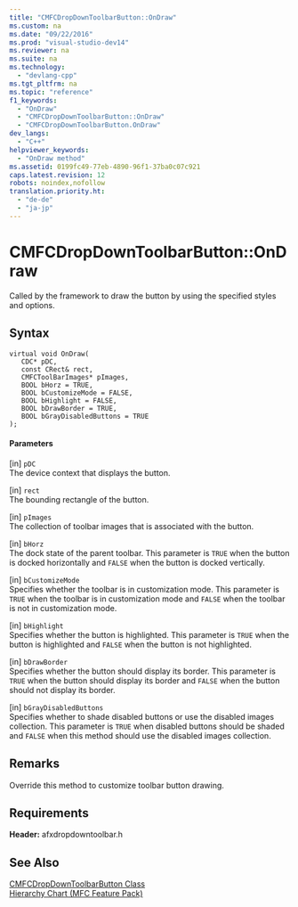 ```yaml
---
title: "CMFCDropDownToolbarButton::OnDraw"
ms.custom: na
ms.date: "09/22/2016"
ms.prod: "visual-studio-dev14"
ms.reviewer: na
ms.suite: na
ms.technology: 
  - "devlang-cpp"
ms.tgt_pltfrm: na
ms.topic: "reference"
f1_keywords: 
  - "OnDraw"
  - "CMFCDropDownToolbarButton::OnDraw"
  - "CMFCDropDownToolbarButton.OnDraw"
dev_langs: 
  - "C++"
helpviewer_keywords: 
  - "OnDraw method"
ms.assetid: 0199fc49-77eb-4890-96f1-37ba0c07c921
caps.latest.revision: 12
robots: noindex,nofollow
translation.priority.ht: 
  - "de-de"
  - "ja-jp"
---
```

# CMFCDropDownToolbarButton::OnDraw
Called by the framework to draw the button by using the specified styles and options.  
  
## Syntax  
  
```  
virtual void OnDraw(  
   CDC* pDC,  
   const CRect& rect,  
   CMFCToolBarImages* pImages,  
   BOOL bHorz = TRUE,  
   BOOL bCustomizeMode = FALSE,  
   BOOL bHighlight = FALSE,  
   BOOL bDrawBorder = TRUE,  
   BOOL bGrayDisabledButtons = TRUE  
);  
```  
  
#### Parameters  
 [in] `pDC`  
 The device context that displays the button.  
  
 [in] `rect`  
 The bounding rectangle of the button.  
  
 [in] `pImages`  
 The collection of toolbar images that is associated with the button.  
  
 [in] `bHorz`  
 The dock state of the parent toolbar. This parameter is `TRUE` when the button is docked horizontally and `FALSE` when the button is docked vertically.  
  
 [in] `bCustomizeMode`  
 Specifies whether the toolbar is in customization mode. This parameter is `TRUE` when the toolbar is in customization mode and `FALSE` when the toolbar is not in customization mode.  
  
 [in] `bHighlight`  
 Specifies whether the button is highlighted. This parameter is `TRUE` when the button is highlighted and `FALSE` when the button is not highlighted.  
  
 [in] `bDrawBorder`  
 Specifies whether the button should display its border. This parameter is `TRUE` when the button should display its border and `FALSE` when the button should not display its border.  
  
 [in] `bGrayDisabledButtons`  
 Specifies whether to shade disabled buttons or use the disabled images collection. This parameter is `TRUE` when disabled buttons should be shaded and `FALSE` when this method should use the disabled images collection.  
  
## Remarks  
 Override this method to customize toolbar button drawing.  
  
## Requirements  
 **Header:** afxdropdowntoolbar.h  
  
## See Also  
 [CMFCDropDownToolbarButton Class](../vs140/cmfcdropdowntoolbarbutton-class.md)   
 [Hierarchy Chart (MFC Feature Pack)](../vs140/hierarchy-chart.md)